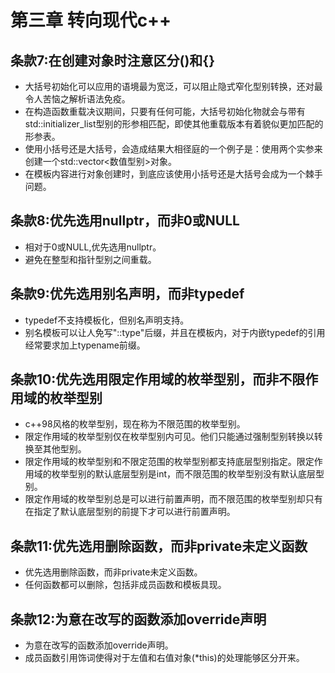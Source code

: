 # 第三章 转向现代c++
## 条款7:在创建对象时注意区分()和{}
* 大括号初始化可以应用的语境最为宽泛，可以阻止隐式窄化型别转换，还对最令人苦恼之解析语法免疫。
* 在构造函数重载决议期间，只要有任何可能，大括号初始化物就会与带有std::initializer_list型别的形参相匹配，即使其他重载版本有着貌似更加匹配的形参表。
* 使用小括号还是大括号，会造成结果大相径庭的一个例子是：使用两个实参来创建一个std::vector<数值型别>对象。
* 在模板内容进行对象创建时，到底应该使用小括号还是大括号会成为一个棘手问题。

## 条款8:优先选用nullptr，而非0或NULL
* 相对于0或NULL,优先选用nullptr。
* 避免在整型和指针型别之间重载。

## 条款9:优先选用别名声明，而非typedef
* typedef不支持模板化，但别名声明支持。
* 别名模板可以让人免写"::type"后缀，并且在模板内，对于内嵌typedef的引用经常要求加上typename前缀。

## 条款10:优先选用限定作用域的枚举型别，而非不限作用域的枚举型别
* c++98风格的枚举型别，现在称为不限范围的枚举型别。
* 限定作用域的枚举型别仅在枚举型别内可见。他们只能通过强制型别转换以转换至其他型别。
* 限定作用域的枚举型别和不限定范围的枚举型别都支持底层型别指定。限定作用域的枚举型别的默认底层型别是int，而不限范围的枚举型别没有默认底层型别。
* 限定作用域的枚举型别总是可以进行前置声明，而不限范围的枚举型别却只有在指定了默认底层型别的前提下才可以进行前置声明。

## 条款11:优先选用删除函数，而非private未定义函数
* 优先选用删除函数，而非private未定义函数。
* 任何函数都可以删除，包括非成员函数和模板具现。

## 条款12:为意在改写的函数添加override声明
* 为意在改写的函数添加override声明。
* 成员函数引用饰词使得对于左值和右值对象(*this)的处理能够区分开来。